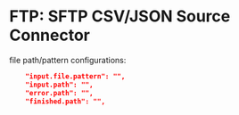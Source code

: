# FTP: SFTP CSV/JSON Source Connector

file path/pattern configurations:

```json
    "input.file.pattern": "",
    "input.path": "",
    "error.path": "",
    "finished.path": "",
```

